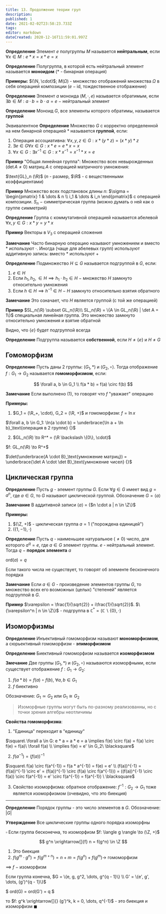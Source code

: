 ```yaml
---
title: 13. Продолжение теории груп
description: 
published: 1
date: 2021-02-02T23:58:23.733Z
tags: 
editor: markdown
dateCreated: 2020-12-16T11:59:01.997Z
---
```


**Определение** Элемент $e$ полугруппы $M$ называется **нейтральным**, если $\forall x \in M: e*x = x * e = x$

**Определение** Полугруппа, в которой есть нейтральный элемент называется **моноидом** ($*$ - бинарная операция)

**Примеры:** $(\N, \cdot)$; $M(\Omega)$ - множество отображений множества $\Omega$ в себя операцией композиции ($e - \text{id}$, тождественное отображение)

**Определение** Элемент $a$ моноида $(M, \cdot, e)$ называется обратимым, если $\exists b \in M: a \cdot b = b \cdot a = e$ $-$ нейтральный элемент

**Определение** Моноид $G$, все элементы которого обратимы, называется **группой**

Эквивалентное **Определение** Множество $G$ с корректно определенной на нем бинарной операцией $*$ называется **группой**, если:

1. Операция ассоциативна: $\forall x, y, z \in G: x * (y * z) = (x * y) * z$
2. $\exists e \in G \forall x \in G: x * e = e * x = x$
3. $\forall x \in G: \exists x^{-1} \in G: x * x^{-1} = x^{-1} * x = e$

**Пример** "Общая линейная группа": Множество всех невырожденных ($\det A \not= 0$) матриц $A$ с операцией матричного умножения:

$\text{GL}_n (\R)$ ($n$ - размер, $\R$ - с вещественными коэффициентами)

**Пример** Множество всех подстановок длины $n$: $\sigma = \begin{pmatrix}
    1 & \dots & n \\
    i_1 & \dots & i_n
\end{pmatrix}$ с операцией композиции. $S_n$ $-$ симметрическая группа (можно думать о ней как о группе симметрий)

**Опредление** Группа с коммутативной операцией называется абелевой
$\forall x, y \in G: x * y = y * x$

**Пример** Векторы в $V_3$ с операцией сложения

**Замечание** Часто бинарную операцию называют умножением и вместо $*$ используют $\cdot$. Иногда (чаще для абелевых групп) используют аддитивную запись: вместо $*$ используют $+$

**Определение** Подмножество $H \subseteq G$ называется подгруппой в $G$, если: 

1. $e \in H$
2. Если $h_1, h_2, \in H \implies h_1 \cdot h_2 \in H$ $-$ множество $H$ замкнуто относительно умножения
3. Если $h \in H \implies h^{-1} \in H$ $-$ $H$ замкнуто относительно взятия обратного

**Замечание** Это означает, что $H$ является группой (с той же операцией)

**Пример** $SL_n(\R) \subset GL_n(\R)\\
SL_n(\R) = \{A \in GL_n(\R) | \det A = 1\}$ специальная линейная группа. Это множество замкнуто относительно умножения и взятие обратной

Видно, что $\{e\}$ будет подгруппой всегда

**Определение** Подгруппа называется **собственной**, если $H \not= \{e\}$ и $H \not= G$

## Гомоморфизм

**Определение** Пусть даны 2 группы: $(G_1, *)$ и $(G_2, \circ)$. Тогда отображение $f: G_1 \to G_2$ называется **гомоморфизмом**, если: 

$$
\forall a, b \in G_1 \\
f(a * b) = f(a) \circ f(b)
$$

**Замечание** Если выполнено (1), то говорят что $f$ "уважает" операцию

**Примеры:** 
1. $G_1 = (\R_+, \cdot), G_2 = (\R, +)$ и гомоморфизм: $f = \ln x$

$\forall a, b \in G_1: \ln(a \cdot b) = \underbrace{\ln a + \ln b}_\text{операция в 2 группе} {}$ 

2. $GL_n(\R) \to R^* = (\R \backslash \{0\}, \cdot)$

$f: GL_n(\R) \to R^+$

$\det(\underbrace{A \cdot B}_\text{умножение матриц}) = \underbrace{\det A \cdot \det B}_\text{умножение чисел} {}$

## Циклическая группа

**Определение** Пусть $g$ - элемент группы $G$. Если $\forall g \in G$ имеет вид $g = a^n$, где $a \in G$, то $G$ называют циклической группой. Обозначение $G = \langle a \rangle$

**Замечание** В аддитивной записи $\langle a \rangle$ = \{$n \cdot a | n \in \Z\}$

**Примеры:**
1. $(\Z, +)$ - циклическая группа $a = 1$ ("порождена единицей")
2. $(\{1, -1\}, \cdot)$

**Определение** Пусть $q$ - наименьшее натуральное ($\not= 0$) число, для которого $a^q = e$, где $a \in G$ элемент группы. $e$ - нейтральный элемент. Тогда $q$ $-$ **порядок элемента** $a$

$\text{ord}(a) = q$

Если такого числа не существует, то говорят об элементе бесконечного порядка

**Замечание** Если $a \in G$ - произведение элементов группы $G$, то множество всех его возможных (целых) "степеней" является подгруппой в $G$.

**Пример** $\varepsilon = \frac{1}{\sqrt{2}} + i\frac{1}{\sqrt{2}}$. $\{\varepsilon^n | n \in \Z\}$ - подгруппа в $\mathbb{C}^* = (\mathbb{C} \backslash \{0\}, \cdot)$

## Изоморфизмы
  
**Определение** Инъективный гомоморфизм называют **мономорфизмом**, а сюрьективный гомоморфизм - **эпиморфизмом**

**Определение** Биективный гомоморфизм называется **изоморфизмом**

**Змечание** Две группы $(G_1, *)$ и $(G_2, \circ)$ называются изоморфными, если существует отображение $f: G_1 \to G_2$:
1. $f(a * b) = f(a) \circ f(b),\ \forall a, b \in G_1$
2. $f$ биективно

Обозначение: $G_1 \simeq G_2$ или $G_1 \cong G_2$

> Изоморфные группы могут быть по-разному реализованны, но с точки зрения алгебры неотличимы

**Свойства гомоморфизма**:
1. "Единица" переходит в "единицу"

$\square\ \forall a \in G: e * a = a * e = a \implies f(e) \circ f(a) = f(a) \circ f(e) = f(a)\ \forall f(a) \\
\implies f(e) = e' \in G_2\ \blacksquare$

2. $f(a^{-1}) = (f(a))^{-1} {}$

$\square\ f(a) \circ f(a^{-1}) = f(a * a^{-1}) = f(e) = e' \\
(f(a))^{-1} = (f(a))^{-1} \circ e' = (f(a))^{-1} \circ (f(a) \circ f(a^{-1})) = ((f(a))^{-1} \circ f(a)) \circ f(a^{-1}) = e' \circ f(a^{-1}) = f(a^{-1}) \ \blacksquare$

3. Свойство изоморфизма: обратное отображение: $f^{-1}: G_2 \to G_1$ тоже является изоморфизмом (очевидно, что это биекция)
  
---

**Определение** Порядок группы - это число элементов в $G$. Обозначение: $|G|$

**Утверждение** Все циклические группы одного порядка изоморфны

$\square$ Если группа бесконечна, то изоморфизм $f: \langle g \rangle \to (\Z, +)$


$$
  g^n \xrightarrow[]{f} n = f(g^n) \in \Z
$$
1) Это биекция 
2) $f(g^m \cdot g^n) = f(g^{m + n}) = n + m = f(g^n) + f(g^m) \rightarrow$ гомоморфизм 
  
$\implies$ $f$ $-$ изоморфизм 

Если группа конечна,
$G = \{e, g, g^2, \dots, g^{q - 1}\} \\
G' = \{e', g', \dots, (g')^{q - 1}\}$

$
ord(G) = ord(G') = q
$

то $f: g^k \xrightarrow[]{} (g')^k, k = 0, \dots, q^{-1}$ - это биекция и изоморфизм $\blacksquare$